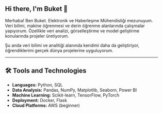 ## Hi there, I'm Buket 👋

Merhaba! Ben Buket. Elektronik ve Haberleşme Mühendisliği mezunuyum. Veri bilimi, makine öğrenmesi ve derin öğrenme alanlarında çalışmalar yapıyorum. Özellikle veri analizi, görselleştirme ve model geliştirme konularında projeler üretiyorum.  

Şu anda veri bilimi ve analitiği alanında kendimi daha da geliştiriyor, öğrendiklerimi gerçek dünya projelerine uyguluyorum.

---

## 🛠️ Tools and Technologies

- **Languages:** Python, SQL
- **Data Analysis:** Pandas, NumPy, Matplotlib, Seaborn, Power BI
- **Machine Learning:** Scikit-learn, TensorFlow, PyTorch
- **Deployment:** Docker, Flask
- **Cloud Platforms:** AWS (beginner)


<!--
**BuketOzdamar/BuketOzdamar** is a ✨ _special_ ✨ repository because its `README.md` (this file) appears on your GitHub profile.

Here are some ideas to get you started:

- 🔭 I’m currently working on ...
- 🌱 I’m currently learning ...
- 👯 I’m looking to collaborate on ...
- 🤔 I’m looking for help with ...
- 💬 Ask me about ...
- 📫 How to reach me: ...
- 😄 Pronouns: ...
- ⚡ Fun fact: ...
-->
